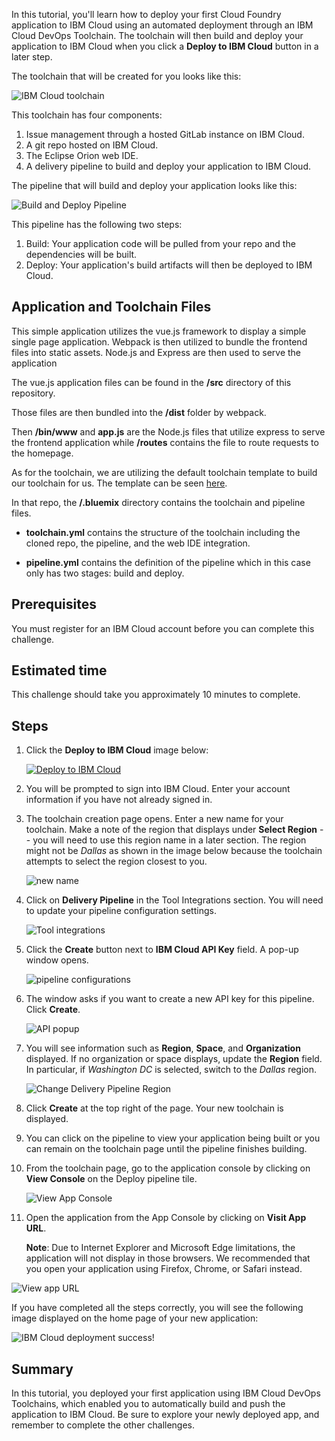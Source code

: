 In this tutorial, you'll learn how to deploy your first Cloud Foundry application to IBM Cloud using an automated deployment through an IBM Cloud DevOps Toolchain. The toolchain will then build and deploy your application to IBM Cloud when you click a **Deploy to IBM Cloud** button in a later step.

The toolchain that will be created for you looks like this:

![IBM Cloud toolchain](images/toolchain.png)

This toolchain has four components:

1. Issue management through a hosted GitLab instance on IBM Cloud.
2. A git repo hosted on IBM Cloud.
3. The Eclipse Orion web IDE.
4. A delivery pipeline to build and deploy your application to IBM Cloud.

The pipeline that will build and deploy your application looks like this:

![Build and Deploy Pipeline](images/pipeline.png)

This pipeline has the following two steps:

1. Build: Your application code will be pulled from your repo and the dependencies will be built.
2. Deploy: Your application's build artifacts will then be deployed to IBM Cloud.

## Application and Toolchain Files
This simple application utilizes the vue.js framework to display a simple single page application. Webpack is then utilized to bundle the frontend files into static assets. Node.js and Express are then used to serve the application

The vue.js application files can be found in the **/src** directory of this repository. 

Those files are then bundled into the **/dist** folder by webpack.

Then **/bin/www** and **app.js** are the Node.js files that utilize express to serve the frontend application while **/routes** contains the file to route requests to the homepage.

As for the toolchain, we are utilizing the default toolchain template to build our toolchain for us. The template can be seen [here](https://github.com/open-toolchain/default-toolchain).

In that repo, the **/.bluemix** directory contains the toolchain and pipeline files.

- **toolchain.yml** contains the structure of the toolchain including the cloned repo, the pipeline, and the web IDE integration.

- **pipeline.yml** contains the definition of the pipeline which in this case only has two stages: build and deploy.

## Prerequisites

You must register for an IBM Cloud account before you can complete this challenge.

## Estimated time

This challenge should take you approximately 10 minutes to complete.

## Steps

1. Click the **Deploy to IBM Cloud** image below:

   [![Deploy to IBM Cloud](https://cloud.ibm.com/devops/setup/deploy/button.svg)](https://cloud.ibm.com/devops/setup/deploy?repository=https://github.com/omidmeh/ddc-challenge-1.git&branch=master)

2. You will be prompted to sign into IBM Cloud. Enter your account information if you have not already signed in.
3. The toolchain creation page opens. Enter a new name for your toolchain. Make a note of the region that displays under **Select Region** -- you will need to use this region name in a later section. The region might not be *Dallas* as shown in the image below because the toolchain attempts to select the region closest to you.

   ![new name](images/newName.png)

4. Click on **Delivery Pipeline** in the Tool Integrations section. You will need to update your pipeline configuration settings.

   ![Tool integrations](images/toolIntegrations.png)

5. Click the **Create** button next to **IBM Cloud API Key** field. A pop-up window opens.

   ![pipeline configurations](images/pipelineConfigurations.png)

6. The window asks if you want to create a new API key for this pipeline. Click **Create**.

   ![API popup](images/APICreate.png)

7. You will see information such as **Region**, **Space**, and **Organization** displayed. If no organization or space displays, update the **Region** field. In particular, if *Washington DC* is selected, switch to the *Dallas* region.

    ![Change Delivery Pipeline Region](images/setDeliveryPipelineRegion.png)

8. Click **Create** at the top right of the page. Your new toolchain is displayed.
9. You can click on the pipeline to view your application being built or you can remain on the toolchain page until the pipeline finishes building.
10. From the toolchain page, go to the application console by clicking on **View Console** on the Deploy pipeline tile.

    ![View App Console](images/viewAppConsole.png)

11. Open the application from the App Console by clicking on **Visit App URL**.

     **Note**: Due to Internet Explorer and Microsoft Edge limitations, the application will not display in those browsers. We recommended that you open your application using Firefox, Chrome, or Safari instead.

   ![View app URL](images/viewAppURL.png)

If you have completed all the steps correctly, you will see the following image displayed on the home page of your new application:

![IBM Cloud deployment success!](images/thumbsUp.png)

## Summary
In this tutorial, you deployed your first application using IBM Cloud DevOps Toolchains, which enabled you to automatically build and push the application to IBM Cloud. Be sure to explore your newly deployed app, and remember to complete the other challenges.
